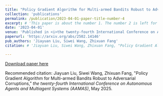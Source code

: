 ```yaml
---
title: "Policy Gradient Algorithm for Multi-armed Bandits Robust to Adversarial Corruptions"
collection: 'publications'
permalink: /publication/2023-04-01-paper-title-number-4
excerpt: # 'This paper is about the number 1. The number 2 is left for future work.'
date: '2023-04-01'
venue: 'Published in <i>the twenty-fourth International Conference on Autonomous Agents and Multiagent Systems (AAMAS) </i>'
paperurl: 'https://arxiv.org/abs/2502.14146'
pub_authors: 'Jiayuan Liu, Siwei Wang, Zhixuan Fang'
citation: # 'Jiayuan Liu, Siwei Wang, Zhixuan Fang, "Policy Gradient Algorithm for Multi-armed Bandits Robust to Adversarial Corruptions," <i>the twenty-fourth International Conference on Autonomous Agents and Multiagent Systems (AAMAS)</i>, May 2025. '

---
```

<!-- This paper is about the number 1. The number 2 is left for future work. -->

[Download paper here](https://arxiv.org/abs/2502.14146)

Recommended citation: Jiayuan Liu, Siwei Wang, Zhixuan Fang, "Policy Gradient Algorithm for Multi-armed Bandits Robust to Adversarial Corruptions," <i>the twenty-fourth International Conference on Autonomous Agents and Multiagent Systems (AAMAS)</i>, May 2025.